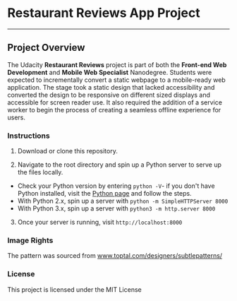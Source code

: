 # Restaurant Reviews App Project
---

## Project Overview

The Udacity **Restaurant Reviews** project is part of both the **Front-end Web Development** and **Mobile Web Specialist** Nanodegree. Students were expected to incrementally convert a static webpage to a mobile-ready web application. The stage took a static design that lacked accessibility and converted the design to be responsive on different sized displays and accessible for screen reader use. It also required the addition of a service worker to begin the process of creating a seamless offline experience for users.

### Instructions

1. Download or clone this repository.

2. Navigate to the root directory and spin up a Python server to serve up the files locally.

* Check your Python version by entering `python -V`- if you don't have Python installed, visit the [Python page](https://www.python.org/downloads/) and follow the steps.
* With Python 2.x, spin up a server with `python -m SimpleHTTPServer 8000`
* With Python 3.x, spin up a server with `python3 -m http.server 8000`

3. Once your server is running, visit `http://localhost:8000`

### Image Rights

The pattern was sourced from www.toptal.com/designers/subtlepatterns/

### License
This project is licensed under the MIT License
